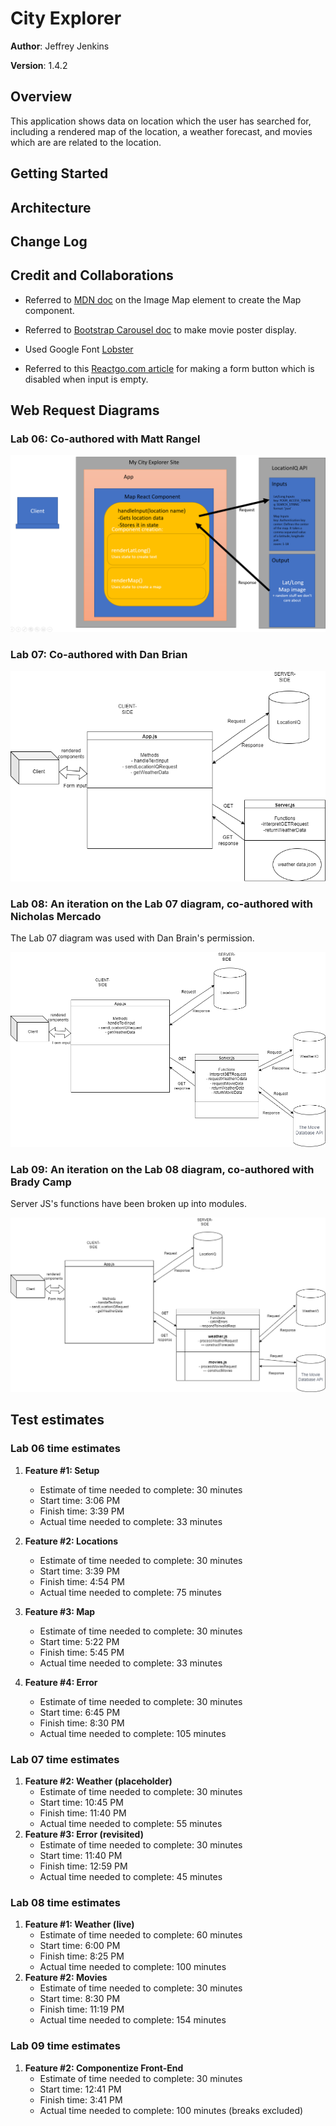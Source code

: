 # City Explorer

**Author**: Jeffrey Jenkins

**Version**: 1.4.2

## Overview

This application shows data on location which the user has searched for, including a rendered map of the location, a weather forecast, and movies which are are related to the location.

## Getting Started
<!-- What are the steps that a user must take in order to build this app on their own machine and get it running? -->

## Architecture
<!-- Provide a detailed description of the application design. What technologies (languages, libraries, etc) you're using, and any other relevant design information. -->

## Change Log
<!-- Use this area to document the iterative changes made to your application as each feature is successfully implemented. Use time stamps. Here's an example:

01-01-2001 4:59pm - Application now has a fully-functional express server, with a GET route for the location resource. -->

## Credit and Collaborations

- Referred to [MDN doc](https://developer.mozilla.org/en-US/docs/Web/HTML/Element/map) on the Image Map element to create the Map component.

- Referred to [Bootstrap Carousel doc](https://getbootstrap.com/docs/4.0/components/carousel/) to make movie poster display.

- Used Google Font [Lobster](https://fonts.google.com/specimen/Lobster)

- Referred to this [Reactgo.com article](https://reactgo.com/react-disable-button-input-empty/) for making a form button which is disabled when input is empty.

## Web Request Diagrams

### Lab 06: Co-authored with Matt Rangel

![LocationIQ Request Diagram](assets/CityExplorer-diagram.png)

### Lab 07: Co-authored with Dan Brian

![Weather API Request Diagram](assets/CityExplorerLab07Diagram.png)

### Lab 08: An iteration on the Lab 07 diagram, co-authored with Nicholas Mercado

The Lab 07 diagram was used with Dan Brain's permission.

![Weather API Request Diagram](assets/Lab08Diagram.png)

### Lab 09: An iteration on the Lab 08 diagram, co-authored with Brady Camp

Server JS's functions have been broken up into modules.

![Weather API Request Diagram](assets/Lab09Diagram.png)

## Test estimates

### Lab 06 time estimates

1. **Feature #1: Setup**
    - Estimate of time needed to complete: 30 minutes
    - Start time: 3:06 PM
    - Finish time: 3:39 PM
    - Actual time needed to complete: 33 minutes

2. **Feature #2: Locations**
    - Estimate of time needed to complete: 30 minutes
    - Start time: 3:39 PM
    - Finish time: 4:54 PM
    - Actual time needed to complete: 75 minutes

3. **Feature #3: Map**
    - Estimate of time needed to complete: 30 minutes
    - Start time: 5:22 PM
    - Finish time: 5:45 PM
    - Actual time needed to complete: 33 minutes

4. **Feature #4: Error**
    - Estimate of time needed to complete: 30 minutes
    - Start time: 6:45 PM
    - Finish time: 8:30 PM
    - Actual time needed to complete: 105 minutes

### Lab 07 time estimates

1. **Feature #2: Weather (placeholder)**
    - Estimate of time needed to complete: 30 minutes
    - Start time: 10:45 PM
    - Finish time: 11:40 PM
    - Actual time needed to complete: 55 minutes
2. **Feature #3: Error (revisited)**
    - Estimate of time needed to complete: 30 minutes
    - Start time: 11:40 PM
    - Finish time: 12:59 PM
    - Actual time needed to complete: 45 minutes

### Lab 08 time estimates

1. **Feature #1: Weather (live)**
    - Estimate of time needed to complete: 60 minutes
    - Start time: 6:00 PM
    - Finish time: 8:25 PM
    - Actual time needed to complete: 100 minutes
2. **Feature #2: Movies**
    - Estimate of time needed to complete: 30 minutes
    - Start time: 8:30 PM
    - Finish time: 11:19 PM
    - Actual time needed to complete: 154 minutes

### Lab 09 time estimates

1. **Feature #2: Componentize Front-End**
    - Estimate of time needed to complete: 30 minutes
    - Start time: 12:41 PM
    - Finish time: 3:41 PM
    - Actual time needed to complete: 100 minutes (breaks excluded)

